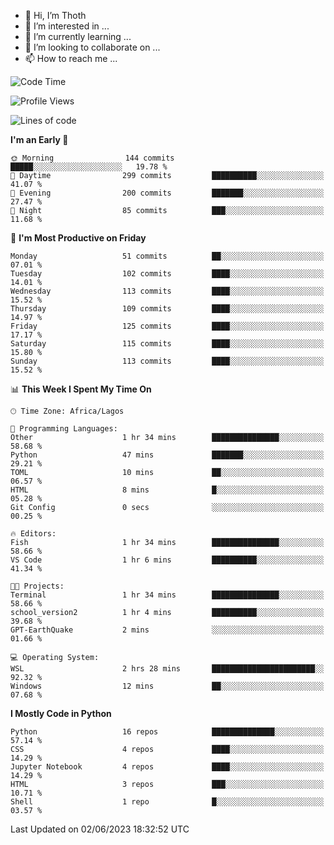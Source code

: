 <!---
thoth2357/thoth2357 is a ✨ special ✨ repository because its `README.md` (this file) appears on your GitHub profile.
You can click the Preview link to take a look at your changes.
--->

- 👋 Hi, I’m Thoth
- 👀 I’m interested in ...
- 🌱 I’m currently learning ...
- 💞️ I’m looking to collaborate on ...
- 📫 How to reach me ...




<!--START_SECTION:waka-->
![Code Time](http://img.shields.io/badge/Code%20Time-2%2C070%20hrs%2034%20mins-blue)

![Profile Views](http://img.shields.io/badge/Profile%20Views-0-blue)

![Lines of code](https://img.shields.io/badge/From%20Hello%20World%20I%27ve%20Written-29.1%20million%20lines%20of%20code-blue)

**I'm an Early 🐤** 

```text
🌞 Morning                144 commits         █████░░░░░░░░░░░░░░░░░░░░   19.78 % 
🌆 Daytime                299 commits         ██████████░░░░░░░░░░░░░░░   41.07 % 
🌃 Evening                200 commits         ███████░░░░░░░░░░░░░░░░░░   27.47 % 
🌙 Night                  85 commits          ███░░░░░░░░░░░░░░░░░░░░░░   11.68 % 
```
📅 **I'm Most Productive on Friday** 

```text
Monday                   51 commits          ██░░░░░░░░░░░░░░░░░░░░░░░   07.01 % 
Tuesday                  102 commits         ████░░░░░░░░░░░░░░░░░░░░░   14.01 % 
Wednesday                113 commits         ████░░░░░░░░░░░░░░░░░░░░░   15.52 % 
Thursday                 109 commits         ████░░░░░░░░░░░░░░░░░░░░░   14.97 % 
Friday                   125 commits         ████░░░░░░░░░░░░░░░░░░░░░   17.17 % 
Saturday                 115 commits         ████░░░░░░░░░░░░░░░░░░░░░   15.80 % 
Sunday                   113 commits         ████░░░░░░░░░░░░░░░░░░░░░   15.52 % 
```


📊 **This Week I Spent My Time On** 

```text
🕑︎ Time Zone: Africa/Lagos

💬 Programming Languages: 
Other                    1 hr 34 mins        ███████████████░░░░░░░░░░   58.68 % 
Python                   47 mins             ███████░░░░░░░░░░░░░░░░░░   29.21 % 
TOML                     10 mins             ██░░░░░░░░░░░░░░░░░░░░░░░   06.57 % 
HTML                     8 mins              █░░░░░░░░░░░░░░░░░░░░░░░░   05.28 % 
Git Config               0 secs              ░░░░░░░░░░░░░░░░░░░░░░░░░   00.25 % 

🔥 Editors: 
Fish                     1 hr 34 mins        ███████████████░░░░░░░░░░   58.66 % 
VS Code                  1 hr 6 mins         ██████████░░░░░░░░░░░░░░░   41.34 % 

🐱‍💻 Projects: 
Terminal                 1 hr 34 mins        ███████████████░░░░░░░░░░   58.66 % 
school_version2          1 hr 4 mins         ██████████░░░░░░░░░░░░░░░   39.68 % 
GPT-EarthQuake           2 mins              ░░░░░░░░░░░░░░░░░░░░░░░░░   01.66 % 

💻 Operating System: 
WSL                      2 hrs 28 mins       ███████████████████████░░   92.32 % 
Windows                  12 mins             ██░░░░░░░░░░░░░░░░░░░░░░░   07.68 % 
```

**I Mostly Code in Python** 

```text
Python                   16 repos            ██████████████░░░░░░░░░░░   57.14 % 
CSS                      4 repos             ████░░░░░░░░░░░░░░░░░░░░░   14.29 % 
Jupyter Notebook         4 repos             ████░░░░░░░░░░░░░░░░░░░░░   14.29 % 
HTML                     3 repos             ███░░░░░░░░░░░░░░░░░░░░░░   10.71 % 
Shell                    1 repo              █░░░░░░░░░░░░░░░░░░░░░░░░   03.57 % 
```




 Last Updated on 02/06/2023 18:32:52 UTC
<!--END_SECTION:waka-->
<!--![](http://github-profile-summary-cards.vercel.app/api/cards/profile-details?username=thoth2357&theme=2077)

![](http://github-profile-summary-cards.vercel.app/api/cards/stats?username=thoth2357&theme=2077)![](http://github-profile-summary-cards.vercel.app/api/cards/productive-time?username=thoth2357&theme=2077&utcOffset=8) -->
